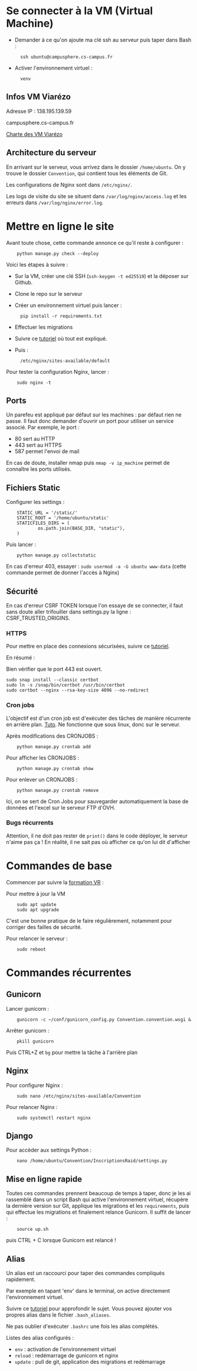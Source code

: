 # Se connecter à la VM (Virtual Machine)

- Demander à ce qu'on ajoute ma clé ssh au serveur puis taper dans Bash :

        ssh ubuntu@campusphere.cs-campus.fr

- Activer l'environnement virtuel : 

        venv


## Infos VM Viarézo

Adresse IP : 138.195.139.59

campusphere.cs-campus.fr

[Charte des VM Viarézo](charteVR.pdf)



## Architecture du serveur 

En arrivant sur le serveur, vous arrivez dans le dossier `/home/ubuntu`. On y trouve le dossier `Convention`, qui contient tous les éléments de Git.

Les configurations de Nginx sont dans `/etc/nginx/`.

Les logs de visite du site se situent dans `/var/log/nginx/access.log` et les erreurs dans `/var/log/nginx/error.log`.


# Mettre en ligne le site

Avant toute chose, cette commande annonce ce qu'il reste à configurer : 
        
        python manage.py check --deploy

Voici les étapes à suivre :

- Sur la VM, créer une clé SSH (`ssh-keygen -t ed25519`) et la déposer sur Github.
- Clone le repo sur le serveur
- Créer un environnement virtuel puis lancer :

        pip install -r requirements.txt


- Effectuer les migrations
- Suivre ce [tutoriel](https://www.youtube.com/watch?v=YnrgBeIRtvo&pbjreload=102) où tout est expliqué.

- Puis :

        /etc/nginx/sites-available/default


Pour tester la configuration Nginx, lancer :

        sudo nginx -t


## Ports

Un parefeu est appliqué par défaut sur les machines : par défaut rien ne passe. 
Il faut donc demander d'ouvrir un port pour utiliser un service associé. Par exemple, le port :
- 80 sert au HTTP
- 443 sert au HTTPS
- 587 permet l'envoi de mail

En cas de doute, installer nmap puis `nmap -v ip_machine` permet de connaître les ports utilisés.

## Fichiers Static

Configurer les settings : 

        STATIC_URL = '/static/'  
        STATIC_ROOT = '/home/ubuntu/static'  
        STATICFILES_DIRS = (  
                os.path.join(BASE_DIR, "static"),  
        )  

Puis lancer :

        python manage.py collectstatic

En cas d'erreur 403, essayer : `sudo usermod -a -G ubuntu www-data` (cette commande permet de donner l'accès à Nginx)

## Sécurité

En cas d'erreur CSRF TOKEN lorsque l'on essaye de se connecter, il faut sans doute aller trifouiller dans settings.py la ligne : CSRF_TRUSTED_ORIGINS.

### HTTPS

Pour mettre en place des connexions sécurisées, suivre ce [tutoriel](https://realpython.com/django-nginx-gunicorn/#making-your-site-production-ready-with-https). 

En résumé :

Bien vérifier que le port 443 est ouvert.

```
sudo snap install --classic certbot
sudo ln -s /snap/bin/certbot /usr/bin/certbot
sudo certbot --nginx --rsa-key-size 4096 --no-redirect
```


### Cron jobs

L'objectif est d'un cron job est d'exécuter des tâches de manière récurrente en arrière plan. [Tuto](https://gutsytechster.wordpress.com/2019/06/24/how-to-setup-a-cron-job-in-django/). Ne fonctionne que sous linux, donc sur le serveur.

Après modifications des CRONJOBS : 

        python manage.py crontab add

Pour afficher les CRONJOBS : 

        python manage.py crontab show

Pour enlever un CRONJOBS :

        python manage.py crontab remove

Ici, on se sert de Cron Jobs pour sauvegarder automatiquement la base de données et l'excel sur le serveur FTP d'OVH.

### Bugs récurrents

Attention, il ne doit pas rester de `print()` dans le code déployer, le serveur n'aime pas ça ! En réalité, il ne sait pas où afficher ce qu'on lui dit d'afficher

# Commandes de base

Commencer par suivre la [formation VR](VMasso.pdf) : 

Pour mettre à jour la VM

        sudo apt update
        sudo apt upgrade

C'est une bonne pratique de le faire régulièrement, notamment pour corriger des failles de sécurité.

Pour relancer le serveur : 

        sudo reboot

# Commandes récurrentes

## Gunicorn

Lancer gunicorn : 

        gunicorn -c ~/conf/gunicorn_config.py Convention.convention.wsgi &

Arrêter gunicorn : 

        pkill gunicorn

Puis CTRL+Z et `bg` pour mettre la tâche à l'arrière plan

## Nginx

Pour configurer Nginx :
        
        sudo nano /etc/nginx/sites-available/Convention


Pour relancer Nginx :

        sudo systemctl restart nginx


## Django

Pour accèder aux settings Python : 

        nano /home/ubuntu/Convention/InscriptionsRaid/settings.py


## Mise en ligne rapide

Toutes ces commandes prennent beaucoup de temps à taper, donc je les ai rassemblé dans un script Bash qui active l'environnement virtuel, récupère la dernière version sur Git, applique les migrations et les `requirements`, puis qui effectue les migrations et finalement relance Gunicorn. Il suffit de lancer :

        source up.sh

puis CTRL + C lorsque Gunicorn est relancé !

## Alias

Un alias est un raccourci pour taper des commandes compliqués rapidement.

Par exemple en tapant 'env' dans le terminal, on active directement l'environnement virtuel.

Suivre ce [tutoriel](https://doc.ubuntu-fr.org/alias) pour approfondir le sujet. Vous pouvez ajouter vos propres alias dans le fichier `.bash_aliases`.

Ne pas oublier d'exécuter `.bashrc` une fois les alias complétés.

Listes des alias configurés :

- `env` : activation de l'environnement virtuel
- `reload` : redémarrage de gunicorn et nginx
- `update` : pull de git, application des migrations et redémarrage

